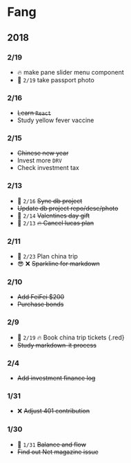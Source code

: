 # Fang

## 2018

### 2/19

- :fire: make pane slider menu component
- :date: `2/19` take passport photo

### 2/16

- ~~Learn `React`~~
- Study yellow fever vaccine

### 2/15

- ~~Chinese new year~~
- Invest more `DRV`
- Check investment tax

### 2/13

- :date: `2/16` ~~Sync db project~~
- ~~Update db project repo/desc/photo~~
- :date: `2/14` ~~Valentines day gift~~
- :date: `2/13` ~~:fire: Cancel lucas plan~~

### 2/11

- :date: `2/23` Plan china trip
- :sunglasses: :x: ~~Sparkline for markdown~~

### 2/10

- ~~Add FeiFei $200~~
- ~~Purchase bonds~~

### 2/9 

- :date: `2/19` :fire: Book china trip tickets {.red}
- ~~Study markdown-it process~~

### 2/4

- ~~Add investment finance log~~

### 1/31

- :x: ~~Adjust 401 contribution~~

### 1/30

- :date: `1/31` ~~Balance and flow~~
- ~~Find out Net magazine issue~~
